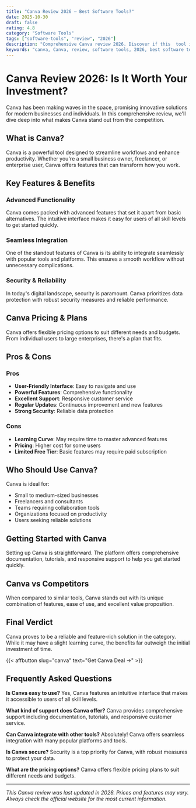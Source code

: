 ```yaml
---
title: "Canva Review 2026 – Best Software Tools?"
date: 2025-10-30
draft: false
rating: 4.8
category: "Software Tools"
tags: ["software-tools", "review", "2026"]
description: "Comprehensive Canva review 2026. Discover if this  tool is the best choice for your needs."
keywords: "canva, Canva, review, software tools, 2026, best software tools"
---
```


# Canva Review 2026: Is It Worth Your Investment?

Canva has been making waves in the  space, promising innovative solutions for modern businesses and individuals. In this comprehensive review, we'll dive deep into what makes Canva stand out from the competition.

## What is Canva?

Canva is a powerful  tool designed to streamline workflows and enhance productivity. Whether you're a small business owner, freelancer, or enterprise user, Canva offers features that can transform how you work.

## Key Features & Benefits

### Advanced Functionality
Canva comes packed with advanced features that set it apart from basic alternatives. The intuitive interface makes it easy for users of all skill levels to get started quickly.

### Seamless Integration
One of the standout features of Canva is its ability to integrate seamlessly with popular tools and platforms. This ensures a smooth workflow without unnecessary complications.

### Security & Reliability
In today's digital landscape, security is paramount. Canva prioritizes data protection with robust security measures and reliable performance.

## Canva Pricing & Plans

Canva offers flexible pricing options to suit different needs and budgets. From individual users to large enterprises, there's a plan that fits.

## Pros & Cons

### Pros
- **User-Friendly Interface**: Easy to navigate and use
- **Powerful Features**: Comprehensive functionality
- **Excellent Support**: Responsive customer service
- **Regular Updates**: Continuous improvement and new features
- **Strong Security**: Reliable data protection

### Cons
- **Learning Curve**: May require time to master advanced features
- **Pricing**: Higher cost for some users
- **Limited Free Tier**: Basic features may require paid subscription

## Who Should Use Canva?

Canva is ideal for:
- Small to medium-sized businesses
- Freelancers and consultants
- Teams requiring collaboration tools
- Organizations focused on productivity
- Users seeking reliable  solutions

## Getting Started with Canva

Setting up Canva is straightforward. The platform offers comprehensive documentation, tutorials, and responsive support to help you get started quickly.

## Canva vs Competitors

When compared to similar tools, Canva stands out with its unique combination of features, ease of use, and excellent value proposition.

## Final Verdict

Canva proves to be a reliable and feature-rich solution in the  category. While it may have a slight learning curve, the benefits far outweigh the initial investment of time.

{{< affbutton slug="canva" text="Get Canva Deal →" >}}

## Frequently Asked Questions

**Is Canva easy to use?**
Yes, Canva features an intuitive interface that makes it accessible to users of all skill levels.

**What kind of support does Canva offer?**
Canva provides comprehensive support including documentation, tutorials, and responsive customer service.

**Can Canva integrate with other tools?**
Absolutely! Canva offers seamless integration with many popular platforms and tools.

**Is Canva secure?**
Security is a top priority for Canva, with robust measures to protect your data.

**What are the pricing options?**
Canva offers flexible pricing plans to suit different needs and budgets.

---

*This Canva review was last updated in 2026. Prices and features may vary. Always check the official website for the most current information.*
